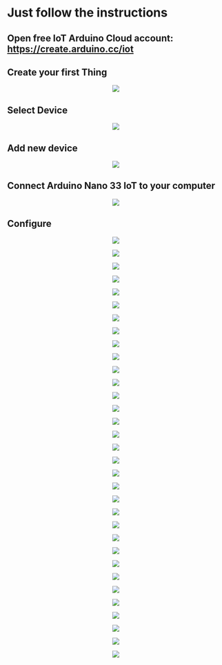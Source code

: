 # Just follow the instructions
## Open free IoT Arduino Cloud account: https://create.arduino.cc/iot
## Create your first Thing

<p align="center"><img src="https://github.com/marcinsaj/IoT-Arduino-Nixie-Clock-Shield/blob/master/examples/IoT-IN12-Nixie-Clock/images/01.png"></p>

## Select Device

<p align="center"><img src="https://github.com/marcinsaj/IoT-Arduino-Nixie-Clock-Shield/blob/master/examples/IoT-IN12-Nixie-Clock/images/02.png"></p>

## Add new device

<p align="center"><img src="https://github.com/marcinsaj/IoT-Arduino-Nixie-Clock-Shield/blob/master/examples/IoT-IN12-Nixie-Clock/images/03.png"></p>

## Connect Arduino Nano 33 IoT to your computer

<p align="center"><img src="https://github.com/marcinsaj/IoT-Arduino-Nixie-Clock-Shield/blob/master/examples/IoT-IN12-Nixie-Clock/images/04.png"></p>

## Configure

<p align="center"><img src="https://github.com/marcinsaj/IoT-Arduino-Nixie-Clock-Shield/blob/master/examples/IoT-IN12-Nixie-Clock/images/05.png"></p>
<p align="center"><img src="https://github.com/marcinsaj/IoT-Arduino-Nixie-Clock-Shield/blob/master/examples/IoT-IN12-Nixie-Clock/images/06.png"></p>
<p align="center"><img src="https://github.com/marcinsaj/IoT-Arduino-Nixie-Clock-Shield/blob/master/examples/IoT-IN12-Nixie-Clock/images/07.png"></p>
<p align="center"><img src="https://github.com/marcinsaj/IoT-Arduino-Nixie-Clock-Shield/blob/master/examples/IoT-IN12-Nixie-Clock/images/08.png"></p>
<p align="center"><img src="https://github.com/marcinsaj/IoT-Arduino-Nixie-Clock-Shield/blob/master/examples/IoT-IN12-Nixie-Clock/images/09.png"></p>
<p align="center"><img src="https://github.com/marcinsaj/IoT-Arduino-Nixie-Clock-Shield/blob/master/examples/IoT-IN12-Nixie-Clock/images/10.png"></p>
<p align="center"><img src="https://github.com/marcinsaj/IoT-Arduino-Nixie-Clock-Shield/blob/master/examples/IoT-IN12-Nixie-Clock/images/10a.png"></p>
<p align="center"><img src="https://github.com/marcinsaj/IoT-Arduino-Nixie-Clock-Shield/blob/master/examples/IoT-IN12-Nixie-Clock/images/11.png"></p>
<p align="center"><img src="https://github.com/marcinsaj/IoT-Arduino-Nixie-Clock-Shield/blob/master/examples/IoT-IN12-Nixie-Clock/images/12.png"></p>
<p align="center"><img src="https://github.com/marcinsaj/IoT-Arduino-Nixie-Clock-Shield/blob/master/examples/IoT-IN12-Nixie-Clock/images/12a.png"></p>
<p align="center"><img src="https://github.com/marcinsaj/IoT-Arduino-Nixie-Clock-Shield/blob/master/examples/IoT-IN12-Nixie-Clock/images/13.png"></p>
<p align="center"><img src="https://github.com/marcinsaj/IoT-Arduino-Nixie-Clock-Shield/blob/master/examples/IoT-IN12-Nixie-Clock/images/14.png"></p>
<p align="center"><img src="https://github.com/marcinsaj/IoT-Arduino-Nixie-Clock-Shield/blob/master/examples/IoT-IN12-Nixie-Clock/images/16.png"></p>
<p align="center"><img src="https://github.com/marcinsaj/IoT-Arduino-Nixie-Clock-Shield/blob/master/examples/IoT-IN12-Nixie-Clock/images/17.png"></p>
<p align="center"><img src="https://github.com/marcinsaj/IoT-Arduino-Nixie-Clock-Shield/blob/master/examples/IoT-IN12-Nixie-Clock/images/18.png"></p>
<p align="center"><img src="https://github.com/marcinsaj/IoT-Arduino-Nixie-Clock-Shield/blob/master/examples/IoT-IN12-Nixie-Clock/images/19.png"></p>
<p align="center"><img src="https://github.com/marcinsaj/IoT-Arduino-Nixie-Clock-Shield/blob/master/examples/IoT-IN12-Nixie-Clock/images/20.png"></p>
<p align="center"><img src="https://github.com/marcinsaj/IoT-Arduino-Nixie-Clock-Shield/blob/master/examples/IoT-IN12-Nixie-Clock/images/21.png"></p>
<p align="center"><img src="https://github.com/marcinsaj/IoT-Arduino-Nixie-Clock-Shield/blob/master/examples/IoT-IN12-Nixie-Clock/images/22.png"></p>
<p align="center"><img src="https://github.com/marcinsaj/IoT-Arduino-Nixie-Clock-Shield/blob/master/examples/IoT-IN12-Nixie-Clock/images/23.png"></p>
<p align="center"><img src="https://github.com/marcinsaj/IoT-Arduino-Nixie-Clock-Shield/blob/master/examples/IoT-IN12-Nixie-Clock/images/24.png"></p>
<p align="center"><img src="https://github.com/marcinsaj/IoT-Arduino-Nixie-Clock-Shield/blob/master/examples/IoT-IN12-Nixie-Clock/images/25.png"></p>
<p align="center"><img src="https://github.com/marcinsaj/IoT-Arduino-Nixie-Clock-Shield/blob/master/examples/IoT-IN12-Nixie-Clock/images/26.png"></p>
<p align="center"><img src="https://github.com/marcinsaj/IoT-Arduino-Nixie-Clock-Shield/blob/master/examples/IoT-IN12-Nixie-Clock/images/27.png"></p>
<p align="center"><img src="https://github.com/marcinsaj/IoT-Arduino-Nixie-Clock-Shield/blob/master/examples/IoT-IN12-Nixie-Clock/images/28.png"></p>
<p align="center"><img src="https://github.com/marcinsaj/IoT-Arduino-Nixie-Clock-Shield/blob/master/examples/IoT-IN12-Nixie-Clock/images/29.png"></p>
<p align="center"><img src="https://github.com/marcinsaj/IoT-Arduino-Nixie-Clock-Shield/blob/master/examples/IoT-IN12-Nixie-Clock/images/31.png"></p>
<p align="center"><img src="https://github.com/marcinsaj/IoT-Arduino-Nixie-Clock-Shield/blob/master/examples/IoT-IN12-Nixie-Clock/images/32.png"></p>
<p align="center"><img src="https://github.com/marcinsaj/IoT-Arduino-Nixie-Clock-Shield/blob/master/examples/IoT-IN12-Nixie-Clock/images/33.png"></p>
<p align="center"><img src="https://github.com/marcinsaj/IoT-Arduino-Nixie-Clock-Shield/blob/master/examples/IoT-IN12-Nixie-Clock/images/34.png"></p>
<p align="center"><img src="https://github.com/marcinsaj/IoT-Arduino-Nixie-Clock-Shield/blob/master/examples/IoT-IN12-Nixie-Clock/images/35.png"></p>
<p align="center"><img src="https://github.com/marcinsaj/IoT-Arduino-Nixie-Clock-Shield/blob/master/examples/IoT-IN12-Nixie-Clock/images/37.png"></p>
<p align="center"><img src="https://github.com/marcinsaj/IoT-Arduino-Nixie-Clock-Shield/blob/master/examples/IoT-IN12-Nixie-Clock/images/38.png"></p>
